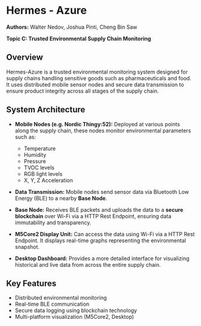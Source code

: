 # Hermes - Azure

**Authors:** Walter Nedov, Joshua Pinti, Cheng Bin Saw

**Topic C: Trusted Environmental Supply Chain Monitoring**

## Overview

Hermes-Azure is a trusted environmental monitoring system designed for supply chains handling sensitive goods such as pharmaceuticals and food. It uses distributed mobile sensor nodes and secure data transmission to ensure product integrity across all stages of the supply chain.

## System Architecture

* **Mobile Nodes (e.g. Nordic Thingy:52):**
  Deployed at various points along the supply chain, these nodes monitor environmental parameters such as:

  * Temperature
  * Humidity
  * Pressure
  * TVOC levels
  * RGB light levels
  * X, Y, Z Acceleration

* **Data Transmission:**
  Mobile nodes send sensor data via Bluetooth Low Energy (BLE) to a nearby **Base Node**.

* **Base Node:**
  Receives BLE packets and uploads the data to a **secure blockchain** over Wi-Fi via a HTTP Rest Endpoint, ensuring data immutability and transparency.

* **M5Core2 Display Unit:**
  Can access the data using Wi-Fi via a HTTP Rest Endpoint. It displays real-time graphs representing the environmental snapshot.

* **Desktop Dashboard:**
  Provides a more detailed interface for visualizing historical and live data from across the entire supply chain.

## Key Features

* Distributed environmental monitoring
* Real-time BLE communication
* Secure data logging using blockchain technology
* Multi-platform visualization (M5Core2, Desktop)
